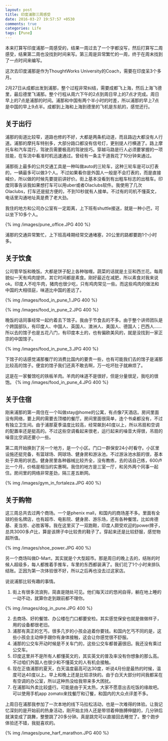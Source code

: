 ```yaml
---
layout: post
title: 印度浦那三周感受
date: 2016-03-27 19:57:57 +0530
comments: true
categories: Life
tags: [Pune]
---
```


本来打算写印度浦那一周感受的，结果一周过去了一个字都没写，然后打算写二周感受，结果第二周也没找到时间来写。第三周是异常繁忙的一周，终于在周末找到了一点时间来编写。

<!-- more -->

这次去印度浦那是作为ThoughtWorks University的Coach，需要在印度呆3个多月。

2月27日从成都出发到浦那，整个过程非常纠结，需要成都飞上海，然后上海飞德里，最后德里飞浦那。整个行程从周六下午的2点到周日早上的7点才完成。周日早上的7点是浦那的时间。浦那和中国有两个半小时的时差，所以浦那的早上7点是中国的早上9点半。成都到上海和上海到德里的飞机是东航的，感觉还行。

## 关于出行

浦那的街道比较窄，道路也修的不好，大都是两条机动道，而且路边大都没有人行道。浦那的摩托车特别多，大部分路口都没有信号灯，更别提人行横道了。路上摩托车和汽车混行，驾驶员需要极高的驾驶技巧。穿越马路是行人必须要掌握的一项技能，在车流中看准时机迅速通过。曾经有一条主干道我花了10分钟来通过。

浦那街上最多的公共交通工具是一种叫做auto的三轮车，这种三轮车是可以打表的，一辆最多可以做3个人。不过如果看你是外国人一般是不会打表的，而是直接喊价，所以做的时候先要提前讲好价。街上基本没看到有出粗车标志的出租车。印度同事告诉我如果想打车可以用uber或者Olaclubs软件。我使用了几次Olaclubs，打车还是挺方便的，不到10秒就有人接单。不过有的司机不懂英文，电话里沟通地址真是费了老大劲。

我住的地方和公司办公室有一定距离，上下班有shuttle接送，就是一种小巴，可以坐下10多个人。

{% img /images/pune_office.JPG 400 %}

浦那的交通异常繁忙，上下班高峰期经常交通堵塞，20公里的路都要跑1个小时多。

## 关于饮食

公司管早饭和晚饭。大都是饼子配上各种咖喱。蔬菜的话就是土豆和西兰花。每周貌似一天有鸡肉提供，其它时间都是素食。刚好最近在减肥，所以素食对我来说ok。印度人不吃牛肉，猪肉也很少吃，只有鸡肉常见一些。而这些鸡肉的做法和中国的大相径庭，味道比中国的差远了。

{% img /images/food_in_pune_1.JPG 400 %}

{% img /images/food_in_pune_2.JPG 400 %}

晚饭的话同事经常一起约着去下馆子。我由于节食去的不多。由于整个讲师团队是个跨国部队，有印度人、中国人、英国人、澳洲人、美国人、德国人；巴西人......所以去的馆子也是五花八门，有印度本土的，也有偏欧美风的，就是没找到一家正宗的中国馆子。

{% img /images/food_in_pune_3.JPG 400 %}

下馆子的话感觉浦那餐厅的消费比国内的要贵一些，也有可能我们去的馆子是浦那比较高的馆子。便宜的馆子我们还真不敢去啊，万一吃坏肚子就麻烦了。

这是在一家餐馆吃的铁板羊肉。羊肉的味道不是很好，但是分量很足，我吃的很饱。
{% img /images/food_in_pune_4.JPG 400 %}

## 关于住宿

刚来浦那的第一周住在一个叫做stay@home的公寓，有点像7天酒店。房间里面没有网络，要上网的需要去顶楼的餐厅。房间里面很简单，连个书桌都没有，不过有独立卫生间。由于浦那夏季温度比较高，经常飙到40度以上，所以吊扇和空调的配置率还是挺高的。不过这些空调看起来很老，运行起来的噪音大得很，吊扇的噪音比空调还要小一些。

第二周开始换到了另一个地方，是一个小区。门口一群保安24小时看守。小区里设施还挺完备，有篮球场、网球场、健身房和游泳池。不过游泳池水脏的很，基本处于弃用的状态。健身房里各种器械比较齐全，没有教练，去的话自己练，600卢比一个月，价格是相当的实惠啊。我住的地方是三室一厅，和另外两个同事一起住。房间里的网络非常差劲，隔三差五断网。

{% img /images/gym_in_fortaleza.JPG 400 %}

## 关于购物

这三周总共去过两个商场。一个是phenix mall，和国内的商场差不多。里面有全球的些名牌店，也有超市、电影院、健身房、游乐场，还有各种餐馆，比如肯德基、麦当劳、必胜客等。我在这里买了一双跑鞋，印度人颇受欢迎的power牌子，总共3000多卢比，算是该牌子中比较贵的鞋子了。穿起来还是比较舒服，感觉物超所值。

{% img /images/shoe_power.JPG 400 %}

另一个商场叫做D-Mart，其实就是个大型超市。那是周日的晚上去的，结账的时候人超级多，每人都推着手推车，车里的东西都装满了。我们花了1个小时来排队结账。正因为第一次体验很不好，所以之后再也没去过这家店。

说说浦那比较有趣的事情。

1. 街上有很多流浪狗，简直是随处可见。他们每天过的悠闲自得，躺在地上睡的一动不动，就算你走到跟前都不理你。

{% img /images/dog_in_pune.JPG 400 %}

2. 去商场、好的餐馆、办公楼在门口都要安检。其实感觉保安也就是做做样子，用的设备都很老旧。
3. 浦那有真正的乞丐，很多几岁的小孩会追着你要钱。和国内乞丐不同的是，这些小孩会主动伸手跟你有身体接触，这会让你感觉很不舒服。
4. 浦那的公交车开动时候是不关车门的，这些公交车都普遍很旧。我还没有乘过公交车。
5. 印度这里并不是所有人都懂英文的，其实英文的普及率没有你想象的那么高。不过咱们外国人也很少和不懂英文的人有机会接触。
6. 现在正值浦那的夏天，白天温度最高可达30度，听说4月份是最热的时候，温度可达40度以上。早上和晚上还是比较凉快的。由于白天大部分时间我都呆在有空调的办公室，所以这种热没给我带来多大困扰。
7. 在浦那叫外卖比较盛行。可能是由于天太热，大家不愿意出去吃饭的缘故吧。可以使用手机app zomato来找餐厅和订餐，和国内的大众点评差不多。


上周日在浦那我参加了一次本地的线下马拉松活动，也是一次难得的体验。让我记忆深刻的是开始前的热身活动，刚开始主持人还是带领着伸胳膊伸腿的，几分钟后就演变成了跳舞，整整跳了20多分钟。真是跳完可以直接回去睡觉了。整个跑步体验还不错，我挺喜欢的。

{% img /images/pune_harf_marathon.JPG 400 %}


